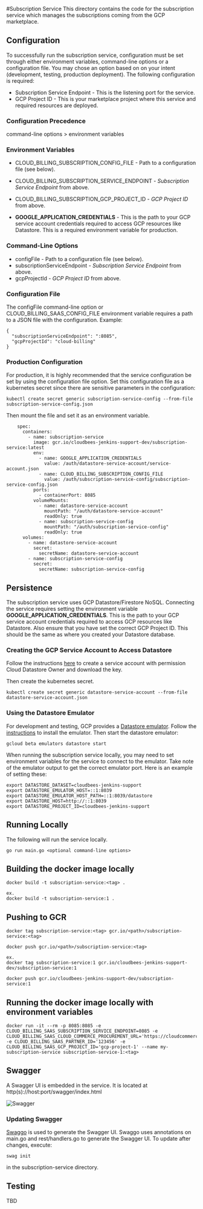 #Subscription Service
This directory contains the code for the subscription service which manages the 
subscriptions coming from the GCP marketplace.

## Configuration
To successfully run the subscription service, configuration must be set through either environment variables, command-line options or a configuration file. You may chose an option based on on your intent (development, testing, production deployment). The following configuration is required:

* Subscription Service Endpoint - This is the listening port for the service.
* GCP Project ID - This is your marketplace project where this service and required resources are deployed.

### Configuration Precedence
command-line options > environment variables

### Environment Variables
* CLOUD_BILLING_SUBSCRIPTION_CONFIG_FILE - Path to a configuration file (see below).
* CLOUD_BILLING_SUBSCRIPTION_SERVICE_ENDPOINT - _Subscription Service Endpoint_ from above.
* CLOUD_BILLING_SUBSCRIPTION_GCP_PROJECT_ID - _GCP Project ID_ from above.

* **GOOGLE_APPLICATION_CREDENTIALS** - This is the path to your GCP service account credentials required to access GCP resources like Datastore. This is a required environment variable for production.

### Command-Line Options
* configFile - Path to a configuration file (see below).
* subscriptionServiceEndpoint - _Subscription Service Endpoint_ from above.
* gcpProjectId - _GCP Project ID_ from above.

### Configuration File
The configFile command-line option or CLOUD_BILLING_SAAS_CONFIG_FILE environment variable requires a path to a JSON file with the configuration. Example:
```
{
  "subscriptionServiceEndpoint": ":8085",
  "gcpProjectId": "cloud-billing"
}
```

### Production Configuration
For production, it is highly recommended that the service configuration be set by using the configuration file option. Set this configuration file as a kubernetes secret since there are sensitive parameters in the configuration:

```
kubectl create secret generic subscription-service-config --from-file subscription-service-config.json
```

Then mount the file and set it as an environment variable.

```
    spec:
      containers:
        - name: subscription-service
          image: gcr.io/cloudbees-jenkins-support-dev/subscription-service:latest
          env:
            - name: GOOGLE_APPLICATION_CREDENTIALS
              value: /auth/datastore-service-account/service-account.json
            - name: CLOUD_BILLING_SUBSCRIPTION_CONFIG_FILE
              value: /auth/subscription-service-config/subscription-service-config.json
          ports:
            - containerPort: 8085
          volumeMounts:
            - name: datastore-service-account
              mountPath: "/auth/datastore-service-account"
              readOnly: true
            - name: subscription-service-config
              mountPath: "/auth/subscription-service-config"
              readOnly: true
      volumes:
        - name: datastore-service-account
          secret:
            secretName: datastore-service-account
        - name: subscription-service-config
          secret:
            secretName: subscription-service-config
```

## Persistence
The subscription service uses GCP Datastore/Firestore NoSQL. Connecting the service requires setting the environment variable **GOOGLE_APPLICATION_CREDENTIALS**. This is the path to your GCP service account credentials required to access GCP resources like Datastore. Also ensure that you have set the correct GCP Project ID. This should be the same as where you created your Datastore database. 

### Creating the GCP Service Account to Access Datastore
Follow the instructions [here](https://cloud.google.com/datastore/docs/activate#other-platforms) to create a service account with permission Cloud Datastore Owner and download the key.

Then create the kubernetes secret.
```
kubectl create secret generic datastore-service-account --from-file datastore-service-account.json
```

### Using the Datastore Emulator
For development and testing, GCP provides a [Datastore emulator](https://cloud.google.com/datastore/docs/tools/datastore-emulator). Follow the [instructions](https://cloud.google.com/datastore/docs/tools/datastore-emulator#installing_the_emulator) to install the emulator. Then start the datastore emulator:

```
gcloud beta emulators datastore start
```
When running the subscription service locally, you may need to set environment variables for the service to connect to the emulator. Take note of the emulator output to get the correct emulator port. Here is an example of setting these:

```
export DATASTORE_DATASET=cloudbees-jenkins-support
export DATASTORE_EMULATOR_HOST=::1:8039
export DATASTORE_EMULATOR_HOST_PATH=::1:8039/datastore
export DATASTORE_HOST=http://::1:8039
export DATASTORE_PROJECT_ID=cloudbees-jenkins-support
```

## Running Locally
The following will run the service locally.
```
go run main.go <optional command-line options>
```

## Building the docker image locally
```
docker build -t subscription-service:<tag> .

ex.
docker build -t subscription-service:1 .
```

## Pushing to GCR
```
docker tag subscription-service:<tag> gcr.io/<path>/subscription-service:<tag>

docker push gcr.io/<path>/subscription-service:<tag>

ex.
docker tag subscription-service:1 gcr.io/cloudbees-jenkins-support-dev/subscription-service:1

docker push gcr.io/cloudbees-jenkins-support-dev/subscription-service:1

```

## Running the docker image locally with environment variables
```
docker run -it --rm -p 8085:8085 -e CLOUD_BILLING_SAAS_SUBSCRIPTION_SERVICE_ENDPOINT=8085 -e CLOUD_BILLING_SAAS_CLOUD_COMMERCE_PROCUREMENT_URL='https://cloudcommerceprocurement.googleapis.com/' -e CLOUD_BILLING_SAAS_PARTNER_ID='123456' -e CLOUD_BILLING_SAAS_GCP_PROJECT_ID='gcp-project-1' --name my-subscription-service subscription-service-1:<tag>

```

## Swagger
A Swagger UI is embedded in the service. It is located at http(s)://host:port/swagger/index.html

![Swagger](https://user-images.githubusercontent.com/6440106/63872211-430eaa00-c972-11e9-93b9-fd417ae02eb8.png)

### Updating Swagger
[Swaggo](https://github.com/swaggo/swag) is used to generate the Swagger UI. Swaggo uses annotations on main.go and rest/handlers.go to generate the Swagger UI. To update after changes, execute:

```
swag init
```

in the subscription-service directory.

## Testing
TBD
